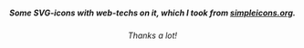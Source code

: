 <h5 align="center">Some SVG-icons with web-techs on it, which I took from <a href="https://simpleicons.org/">simpleicons.org</a>.</h5>
<h6 align="center">Thanks a lot!</h6>
